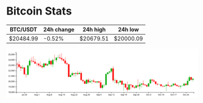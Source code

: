 # Bitcoin Stats

BTC/USDT|24h change|24h high|24h low|
|---|---|---|---|
|$20484.99|-0.52%|$20679.51|$20000.09|

<img src="./chart.svg">
